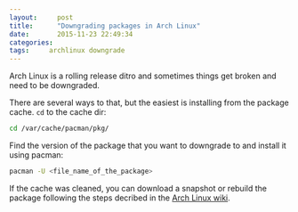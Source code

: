 ```yaml
---
layout:     post
title:      "Downgrading packages in Arch Linux"
date:       2015-11-23 22:49:34
categories: 
tags:     archlinux downgrade  
---
```


Arch Linux is a rolling release ditro and sometimes things get broken
and need to be downgraded.

There are several ways to that, but the easiest is installing from
the package cache. `cd` to the cache dir:

```sh
cd /var/cache/pacman/pkg/
```

Find the version of the package that you want to downgrade to and
install it using pacman:

```sh
pacman -U <file_name_of_the_package>
```

If the cache was cleaned, you can download a snapshot or rebuild the
package following the steps decribed in the
[Arch Linux wiki](https://wiki.archlinux.org/index.php/Downgrading_packages).

